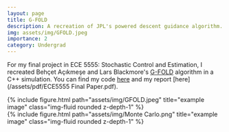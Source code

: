 ```yaml
---
layout: page
title: G-FOLD
description: A recreation of JPL's powered descent guidance algorithm. 
img: assets/img/GFOLD.jpeg
importance: 2
category: Undergrad
---
```

For my final project in ECE 5555: Stochastic Control and Estimation, I recreated Behçet Açıkmeşe and Lars Blackmore's [G-FOLD](/assets/pdf/gfold_paper.pdf) algorithm in a C++ simulation. You can find my code [here](https://github.com/govindchari/nsim) and my report [here](/assets/pdf/ECE5555 Final Paper.pdf).


<div class="row">
    <div class="col-sm mt-3 mt-md-0">
        {% include figure.html path="assets/img/GFOLD.jpeg" title="example image" class="img-fluid rounded z-depth-1" %}
    </div>
    <div class="col-sm mt-3 mt-md-0">
        {% include figure.html path="assets/img/Monte Carlo.png" title="example image" class="img-fluid rounded z-depth-1" %}
    </div>
</div>


